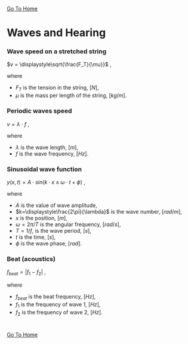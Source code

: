 [Go To Home](../README.md)

# Waves and Hearing

### Wave speed on a stretched string

$v = \displaystyle\sqrt{\frac{F_T}{\mu}}$ ,

where 

- $F_T$ is the tension in the string, $[N]$, 
- $\mu$ is the mass per length of the string, $[kg/m]$.

### Periodic waves speed

$v = \displaystyle\lambda⋅f$ ,

where

- $\lambda$ is the wave length, $[m]$,
- $f$ is the wave frequency, $[Hz]$.

### Sinusoidal wave function

$y(x,t)=A⋅sin(k⋅x±\omega ⋅t + \phi)$ ,

where
- $A$ is the value of wave amplitude,
- $k=\displaystyle\frac{2\pi}{\lambda}$ is the wave number, $[rad/m]$,
- $x$ is the position, $[m]$,
- $ω=\displaystyle {2\pi}/{T}$ is the angular frequency, $[rad/s]$, 
- $T=\displaystyle 1/f$, is the wave period, $[s]$,
- $t$ is the time, $[s]$,
- $\phi$ is the wave phase, $[rad]$.

### Beat (acoustics)

$f_{beat} = |f_1-f_2|$ ,

where
- $f_{beat}$ is the beat frequency, $[Hz]$,
- $f_1$ is the frequency of wave 1, $[Hz]$,
- $f_2$ is the frequency of wave 2, $[Hz]$.

#
[Go To Home](../README.md)